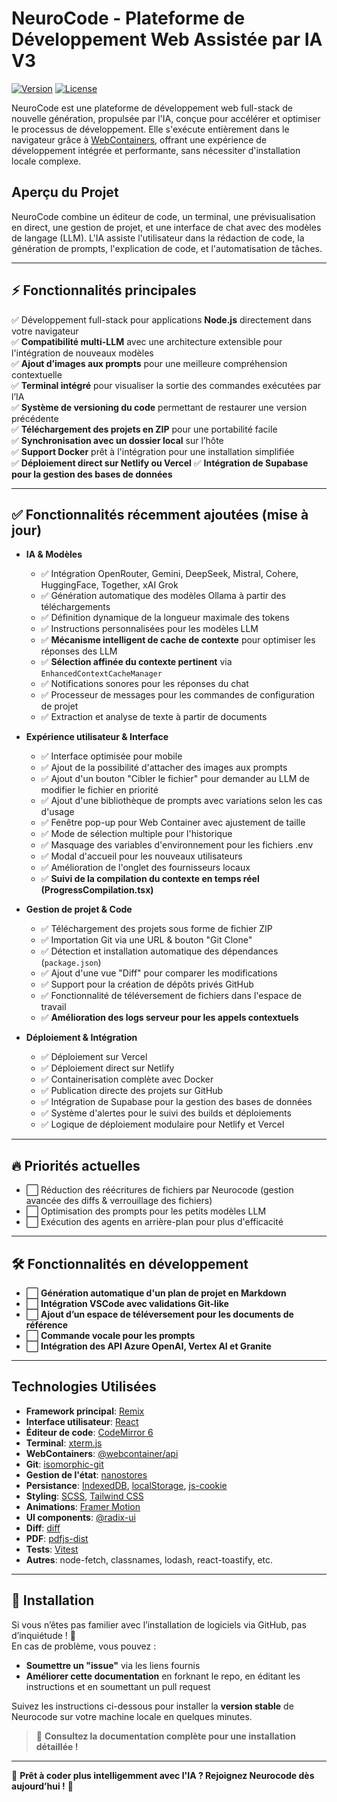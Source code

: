 
# NeuroCode - Plateforme de Développement Web Assistée par IA V3

[![Version](https://img.shields.io/badge/version-3.0.0-important)]()
[![License](https://img.shields.io/badge/license-MIT-success)](LICENSE)

NeuroCode est une plateforme de développement web full-stack de nouvelle génération, propulsée par l'IA, conçue pour accélérer et optimiser le processus de développement. Elle s'exécute entièrement dans le navigateur grâce à [WebContainers](https://webcontainers.io/), offrant une expérience de développement intégrée et performante, sans nécessiter d'installation locale complexe.

## Aperçu du Projet

NeuroCode combine un éditeur de code, un terminal, une prévisualisation en direct, une gestion de projet, et une interface de chat avec des modèles de langage (LLM).  L'IA assiste l'utilisateur dans la rédaction de code, la génération de prompts, l'explication de code, et l'automatisation de tâches.

---

## ⚡ Fonctionnalités principales  

✅ Développement full-stack pour applications **Node.js** directement dans votre navigateur  
✅ **Compatibilité multi-LLM** avec une architecture extensible pour l'intégration de nouveaux modèles  
✅ **Ajout d’images aux prompts** pour une meilleure compréhension contextuelle  
✅ **Terminal intégré** pour visualiser la sortie des commandes exécutées par l’IA  
✅ **Système de versioning du code** permettant de restaurer une version précédente  
✅ **Téléchargement des projets en ZIP** pour une portabilité facile  
✅ **Synchronisation avec un dossier local** sur l’hôte  
✅ **Support Docker** prêt à l'intégration pour une installation simplifiée  
✅ **Déploiement direct sur Netlify ou Vercel**
✅ **Intégration de Supabase pour la gestion des bases de données**

---

## ✅ Fonctionnalités récemment ajoutées (mise à jour)

- **IA & Modèles**  
  - ✅ Intégration OpenRouter, Gemini, DeepSeek, Mistral, Cohere, HuggingFace, Together, xAI Grok  
  - ✅ Génération automatique des modèles Ollama à partir des téléchargements  
  - ✅ Définition dynamique de la longueur maximale des tokens  
  - ✅ Instructions personnalisées pour les modèles LLM  
  - ✅ **Mécanisme intelligent de cache de contexte** pour optimiser les réponses des LLM  
  - ✅ **Sélection affinée du contexte pertinent** via `EnhancedContextCacheManager`  
  - ✅ Notifications sonores pour les réponses du chat  
  - ✅ Processeur de messages pour les commandes de configuration de projet  
  - ✅ Extraction et analyse de texte à partir de documents

- **Expérience utilisateur & Interface**  
  - ✅ Interface optimisée pour mobile  
  - ✅ Ajout de la possibilité d'attacher des images aux prompts  
  - ✅ Ajout d'un bouton "Cibler le fichier" pour demander au LLM de modifier le fichier en priorité  
  - ✅ Ajout d'une bibliothèque de prompts avec variations selon les cas d'usage  
  - ✅ Fenêtre pop-up pour Web Container avec ajustement de taille  
  - ✅ Mode de sélection multiple pour l'historique  
  - ✅ Masquage des variables d'environnement pour les fichiers .env  
  - ✅ Modal d'accueil pour les nouveaux utilisateurs  
  - ✅ Amélioration de l'onglet des fournisseurs locaux  
  - ✅ **Suivi de la compilation du contexte en temps réel (ProgressCompilation.tsx)**

- **Gestion de projet & Code**  
  - ✅ Téléchargement des projets sous forme de fichier ZIP  
  - ✅ Importation Git via une URL & bouton "Git Clone"  
  - ✅ Détection et installation automatique des dépendances (`package.json`)  
  - ✅ Ajout d'une vue "Diff" pour comparer les modifications  
  - ✅ Support pour la création de dépôts privés GitHub  
  - ✅ Fonctionnalité de téléversement de fichiers dans l'espace de travail  
  - ✅ **Amélioration des logs serveur pour les appels contextuels**  


- **Déploiement & Intégration** 
  - ✅ Déploiement sur Vercel 
  - ✅ Déploiement direct sur Netlify  
  - ✅ Containerisation complète avec Docker  
  - ✅ Publication directe des projets sur GitHub  
  - ✅ Intégration de Supabase pour la gestion des bases de données
  - ✅ Système d'alertes pour le suivi des builds et déploiements
  - ✅ Logique de déploiement modulaire pour Netlify et Vercel

---

## 🔥 Priorités actuelles  

- ⬜ Réduction des réécritures de fichiers par Neurocode (gestion avancée des diffs & verrouillage des fichiers)  
- ⬜ Optimisation des prompts pour les petits modèles LLM  
- ⬜ Exécution des agents en arrière-plan pour plus d'efficacité  

---

## 🛠️ Fonctionnalités en développement  

- ⬜ **Génération automatique d'un plan de projet en Markdown**  
- ⬜ **Intégration VSCode avec validations Git-like**  
- ⬜ **Ajout d’un espace de téléversement pour les documents de référence**  
- ⬜ **Commande vocale pour les prompts**  
- ⬜ **Intégration des API Azure OpenAI, Vertex AI et Granite**  

---

## Technologies Utilisées

*   **Framework principal**: [Remix](https://remix.run/)
*   **Interface utilisateur**: [React](https://react.dev/)
*   **Éditeur de code**: [CodeMirror 6](https://codemirror.net/6/)
*   **Terminal**: [xterm.js](https://xtermjs.org/)
*   **WebContainers**: [@webcontainer/api](https://www.npmjs.com/package/@webcontainer/api)
*   **Git**: [isomorphic-git](https://isomorphic-git.org/)
*   **Gestion de l'état**: [nanostores](https://github.com/nanostores/nanostores)
*   **Persistance**: [IndexedDB](https://developer.mozilla.org/en-US/docs/Web/API/IndexedDB_API), [localStorage](https://developer.mozilla.org/en-US/docs/Web/API/Window/localStorage), [js-cookie](https://www.npmjs.com/package/js-cookie)
*   **Styling**: [SCSS](https://sass-lang.com/), [Tailwind CSS](https://tailwindcss.com/)
*   **Animations**: [Framer Motion](https://www.framer.com/motion/)
*   **UI components**:  [@radix-ui](https://www.radix-ui.com/)
*   **Diff**: [diff](https://www.npmjs.com/package/diff)
*   **PDF**: [pdfjs-dist](https://www.npmjs.com/package/pdfjs-dist)
*   **Tests**: [Vitest](https://vitest.dev/)
*   **Autres**: node-fetch, classnames, lodash, react-toastify, etc.

---

## 🚀 Installation  

Si vous n’êtes pas familier avec l’installation de logiciels via GitHub, pas d’inquiétude ! 🚀  
En cas de problème, vous pouvez :  
- **Soumettre un "issue"** via les liens fournis  
- **Améliorer cette documentation** en forknant le repo, en éditant les instructions et en soumettant un pull request  

Suivez les instructions ci-dessous pour installer la **version stable** de Neurocode sur votre machine locale en quelques minutes.  

> 📖 **Consultez la documentation complète pour une installation détaillée !**  

---

🎯 **Prêt à coder plus intelligemment avec l'IA ? Rejoignez Neurocode dès aujourd’hui !** 🚀
